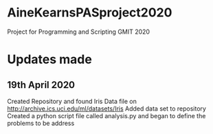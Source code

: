 # AineKearnsPASproject2020
Project for Programming and Scripting GMIT 2020
# Updates made
## 19th April 2020
Created Repository and found Iris Data file on http://archive.ics.uci.edu/ml/datasets/Iris
Added data set to repository
Created a python script file called analysis.py and began to define the problems to be address